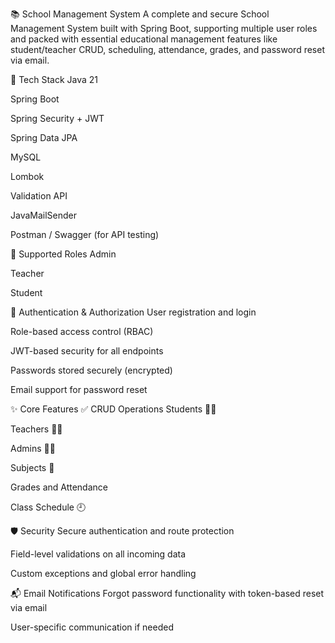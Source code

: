 📚 School Management System
A complete and secure School Management System built with Spring Boot, supporting multiple user roles and packed with essential educational management features like student/teacher CRUD, scheduling, attendance, grades, and password reset via email.

🚀 Tech Stack
Java 21

Spring Boot

Spring Security + JWT

Spring Data JPA

MySQL

Lombok

Validation API

JavaMailSender

Postman / Swagger (for API testing)

👤 Supported Roles
Admin

Teacher

Student

🔐 Authentication & Authorization
User registration and login

Role-based access control (RBAC)

JWT-based security for all endpoints

Passwords stored securely (encrypted)

Email support for password reset

✨ Core Features
✅ CRUD Operations
Students 👨‍🎓

Teachers 👩‍🏫

Admins 🧑‍💼

Subjects 📘

Grades and Attendance

Class Schedule 🕘

🛡 Security
Secure authentication and route protection

Field-level validations on all incoming data

Custom exceptions and global error handling

📬 Email Notifications
Forgot password functionality with token-based reset via email

User-specific communication if needed
